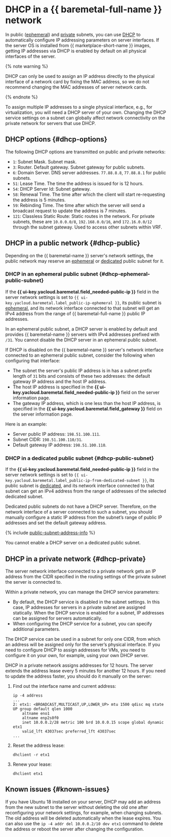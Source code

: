 # DHCP in a {{ baremetal-full-name }} network

In public ([ephemeral](./network.md#ephemeral-public-subnet)) and [private](./network.md#private-subnet) subnets, you can use [DHCP](https://en.wikipedia.org/wiki/Dynamic_Host_Configuration_Protocol) to automatically configure IP addressing parameters on server interfaces. If the server OS is installed from {{ marketplace-short-name }} images, getting IP addresses via DHCP is enabled by default on all physical interfaces of the server.

{% note warning %}

DHCP can only be used to assign an IP address directly to the physical interface of a network card by fixing the MAC address, so we do not recommend changing the MAC addresses of server network cards. 

{% endnote %}

To assign multiple IP addresses to a single physical interface, e.g., for virtualization, you will need a DHCP server of your own. Changing the DHCP service settings on a subnet can globally affect network connectivity on the private network for servers that use DHCP.

## DHCP options {#dhcp-options}

The following DHCP options are transmitted on public and private networks:

* `1`: Subnet Mask. Subnet mask.
* `3`: Router. Default gateway. Subnet gateway for public subnets.
* `6`: Domain Server. DNS server addresses. `77.88.8.8`, `77.88.8.1` for public subnets.
* `51`: Lease Time. The time the address is issued for is 12 hours.
* `54`: DHCP Server Id: Subnet gateway.
* `58`: Renewal Time. The time after which the client will start re-requesting the address is 5 minutes.
* `59`: Rebinding Time. The time after which the server will send a broadcast request to update the address is 7 minutes.
* `121`: Classless Static Route: Static routes in the network. For private subnets, these are `10.0.0.0/8`, `192.168.0.0/16`, and `172.16.0.0/12` through the subnet gateway. Used to access other subnets within VRF.

## DHCP in a public network {#dhcp-public}

Depending on the {{ baremetal-name }} server's network settings, the public network may reserve an [ephemeral](#dhcp-ephemeral-public-subnet) or [dedicated](#dhcp-public-subnet) public subnet for it.

### DHCP in an ephemeral public subnet {#dhcp-ephemeral-public-subnet}

If the **{{ ui-key.yacloud.baremetal.field_needed-public-ip }}** field in the server network settings is set to `{{ ui-key.yacloud.baremetal.label_public-ip-ephemeral }}`, its public subnet is [ephemeral](./network.md#ephemeral-public-subnet), and its network interface connected to that subnet will get an IPv4 address from the range of {{ baremetal-full-name }} public IP addresses.

In an ephemeral public subnet, a DHCP server is enabled by default and provides {{ baremetal-name }} servers with IPv4 addresses prefixed with `/31`. You cannot disable the DHCP server in an ephemeral public subnet.

If DHCP is disabled on the {{ baremetal-name }} server's network interface connected to an ephemeral public subnet, consider the following when configuring that interface:

* The subnet the server's public IP address is in has a subnet prefix length of `31` bits and consists of these two addresses: the default gateway IP address and the host IP address.
* The host IP address is specified in the **{{ ui-key.yacloud.baremetal.field_needed-public-ip }}** field on the server information page.
* The gateway IP address, which is one less than the host IP address, is specified in the **{{ ui-key.yacloud.baremetal.field_gateway }}** field on the server information page.

Here is an example:

* Server public IP address: `198.51.100.111`.
* Subnet CIDR: `198.51.100.110/31`.
* Default gateway IP address: `198.51.100.110`.

### DHCP in a dedicated public subnet {#dhcp-public-subnet}

If the **{{ ui-key.yacloud.baremetal.field_needed-public-ip }}** field in the server network settings is set to `{{ ui-key.yacloud.baremetal.label_public-ip-from-dedicated-subnet }}`, its public subnet is [dedicated](./network.md#public-subnet), and its network interface connected to that subnet can get an IPv4 address from the range of addresses of the selected dedicated subnet.

Dedicated public subnets do not have a DHCP server. Therefore, on the network interface of a server connected to such a subnet, you should manually configure a static IP address from the subnet’s range of public IP addresses and set the default gateway address. 

{% include [public-subnet-address-info](../../_includes/baremetal/public-subnet-address-info.md) %}

You cannot enable a DHCP server on a dedicated public subnet.

## DHCP in a private network {#dhcp-private}

The server network interface connected to a private network gets an IP address from the CIDR specified in the routing settings of the private subnet the server is connected to.

Within a private network, you can manage the DHCP service parameters:

* By default, the DHCP service is disabled in the subnet settings. In this case, IP addresses for servers in a private subnet are assigned statically. When the DHCP service is enabled for a subnet, IP addresses can be assigned for servers automatically. 
* When configuring the DHCP service for a subnet, you can specify additional parameters.

The DHCP service can be used in a subnet for only one CIDR, from which an address will be assigned only for the server’s physical interface. If you need to configure DHCP to assign addresses for VMs, you need to configure it on your own, for example, using your own DHCP server.

DHCP in a private network assigns addresses for 12 hours. The server extends the address lease every 5 minutes for another 12 hours. If you need to update the address faster, you should do it manually on the server:

1. Find out the interface name and current address:

    ```
    ip -4 address
    ...
    2: etx1: <BROADCAST,MULTICAST,UP,LOWER_UP> mtu 1500 qdisc mq state UP group default qlen 1000
        altname eno1
        altname enp2s0f0
        inet 10.0.0.2/28 metric 100 brd 10.0.0.15 scope global dynamic etx1
        valid_lft 43037sec preferred_lft 43037sec
    ...
    ```

1. Reset the address lease:

    ```
    dhclient -r etx1
    ```

1. Renew your lease:

    ```
    dhclient etx1
    ```

## Known issues {#known-issues}

If you have Ubuntu 18 installed on your server, DHCP may add an address from the new subnet to the server without deleting the old one after reconfiguring your network settings, for example, when changing subnets. The old address will be deleted automatically when the lease expires. You can also use the `ip -4 addr del 10.0.0.2/10 dev etx1` command to delete the address or reboot the server after changing the configuration. 
